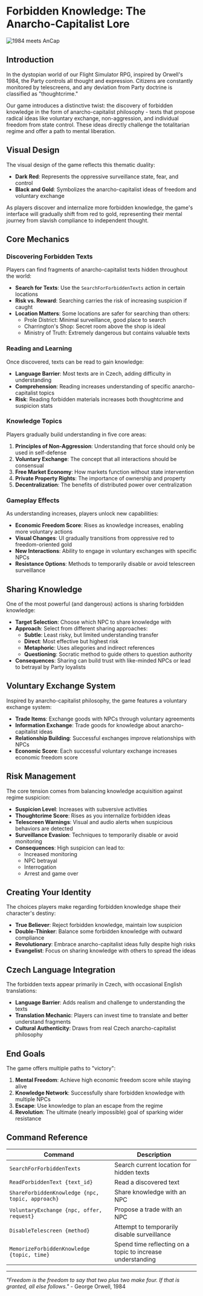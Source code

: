 # Forbidden Knowledge: The Anarcho-Capitalist Lore

![1984 meets AnCap](https://i.ibb.co/87vWJGJ/anarkoflight-sim.png)

## Introduction

In the dystopian world of our Flight Simulator RPG, inspired by Orwell's 1984, the Party controls all thought and expression. Citizens are constantly monitored by telescreens, and any deviation from Party doctrine is classified as "thoughtcrime."

Our game introduces a distinctive twist: the discovery of forbidden knowledge in the form of anarcho-capitalist philosophy - texts that propose radical ideas like voluntary exchange, non-aggression, and individual freedom from state control. These ideas directly challenge the totalitarian regime and offer a path to mental liberation.

## Visual Design

The visual design of the game reflects this thematic duality:
- **Dark Red**: Represents the oppressive surveillance state, fear, and control
- **Black and Gold**: Symbolizes the anarcho-capitalist ideas of freedom and voluntary exchange

As players discover and internalize more forbidden knowledge, the game's interface will gradually shift from red to gold, representing their mental journey from slavish compliance to independent thought.

## Core Mechanics

### Discovering Forbidden Texts

Players can find fragments of anarcho-capitalist texts hidden throughout the world:

- **Search for Texts**: Use the `SearchForForbiddenTexts` action in certain locations
- **Risk vs. Reward**: Searching carries the risk of increasing suspicion if caught
- **Location Matters**: Some locations are safer for searching than others:
  - Prole District: Minimal surveillance, good place to search
  - Charrington's Shop: Secret room above the shop is ideal
  - Ministry of Truth: Extremely dangerous but contains valuable texts

### Reading and Learning

Once discovered, texts can be read to gain knowledge:

- **Language Barrier**: Most texts are in Czech, adding difficulty in understanding
- **Comprehension**: Reading increases understanding of specific anarcho-capitalist topics
- **Risk**: Reading forbidden materials increases both thoughtcrime and suspicion stats

### Knowledge Topics

Players gradually build understanding in five core areas:

1. **Principles of Non-Aggression**: Understanding that force should only be used in self-defense
2. **Voluntary Exchange**: The concept that all interactions should be consensual
3. **Free Market Economy**: How markets function without state intervention
4. **Private Property Rights**: The importance of ownership and property
5. **Decentralization**: The benefits of distributed power over centralization

### Gameplay Effects

As understanding increases, players unlock new capabilities:

- **Economic Freedom Score**: Rises as knowledge increases, enabling more voluntary actions
- **Visual Changes**: UI gradually transitions from oppressive red to freedom-oriented gold
- **New Interactions**: Ability to engage in voluntary exchanges with specific NPCs
- **Resistance Options**: Methods to temporarily disable or avoid telescreen surveillance

## Sharing Knowledge

One of the most powerful (and dangerous) actions is sharing forbidden knowledge:

- **Target Selection**: Choose which NPC to share knowledge with
- **Approach**: Select from different sharing approaches:
  - **Subtle**: Least risky, but limited understanding transfer
  - **Direct**: Most effective but highest risk
  - **Metaphoric**: Uses allegories and indirect references
  - **Questioning**: Socratic method to guide others to question authority
- **Consequences**: Sharing can build trust with like-minded NPCs or lead to betrayal by Party loyalists

## Voluntary Exchange System

Inspired by anarcho-capitalist philosophy, the game features a voluntary exchange system:

- **Trade Items**: Exchange goods with NPCs through voluntary agreements
- **Information Exchange**: Trade goods for knowledge about anarcho-capitalist ideas
- **Relationship Building**: Successful exchanges improve relationships with NPCs
- **Economic Score**: Each successful voluntary exchange increases economic freedom score

## Risk Management

The core tension comes from balancing knowledge acquisition against regime suspicion:

- **Suspicion Level**: Increases with subversive activities
- **Thoughtcrime Score**: Rises as you internalize forbidden ideas
- **Telescreen Warnings**: Visual and audio alerts when suspicious behaviors are detected
- **Surveillance Evasion**: Techniques to temporarily disable or avoid monitoring
- **Consequences**: High suspicion can lead to:
  - Increased monitoring
  - NPC betrayal
  - Interrogation
  - Arrest and game over

## Creating Your Identity

The choices players make regarding forbidden knowledge shape their character's destiny:

- **True Believer**: Reject forbidden knowledge, maintain low suspicion
- **Double-Thinker**: Balance some forbidden knowledge with outward compliance
- **Revolutionary**: Embrace anarcho-capitalist ideas fully despite high risks
- **Evangelist**: Focus on sharing knowledge with others to spread the ideas

## Czech Language Integration

The forbidden texts appear primarily in Czech, with occasional English translations:

- **Language Barrier**: Adds realism and challenge to understanding the texts
- **Translation Mechanic**: Players can invest time to translate and better understand fragments
- **Cultural Authenticity**: Draws from real Czech anarcho-capitalist philosophy

## End Goals

The game offers multiple paths to "victory":

1. **Mental Freedom**: Achieve high economic freedom score while staying alive
2. **Knowledge Network**: Successfully share forbidden knowledge with multiple NPCs
3. **Escape**: Use knowledge to plan an escape from the regime
4. **Revolution**: The ultimate (nearly impossible) goal of sparking wider resistance

## Command Reference

| Command | Description |
|---------|-------------|
| `SearchForForbiddenTexts` | Search current location for hidden texts |
| `ReadForbiddenText {text_id}` | Read a discovered text |
| `ShareForbiddenKnowledge {npc, topic, approach}` | Share knowledge with an NPC |
| `VoluntaryExchange {npc, offer, request}` | Propose a trade with an NPC |
| `DisableTelescreen {method}` | Attempt to temporarily disable surveillance |
| `MemorizeForbiddenKnowledge {topic, time}` | Spend time reflecting on a topic to increase understanding |

---

*"Freedom is the freedom to say that two plus two make four. If that is granted, all else follows."* - George Orwell, 1984 